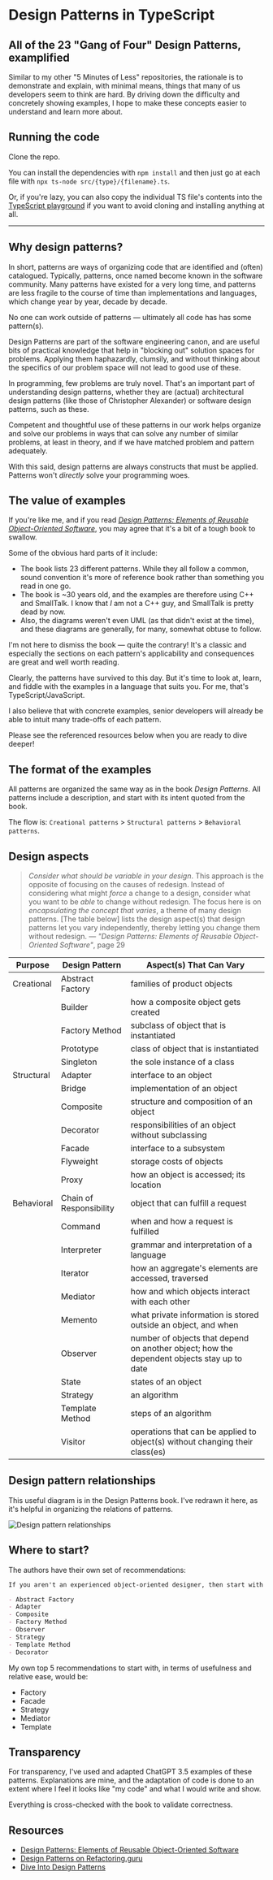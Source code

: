 # Design Patterns in TypeScript

## All of the 23 "Gang of Four" Design Patterns, examplified

Similar to my other "5 Minutes of Less" repositories, the rationale is to demonstrate and explain, with minimal means, things that many of us developers seem to think are hard. By driving down the difficulty and concretely showing examples, I hope to make these concepts easier to understand and learn more about.

## Running the code

Clone the repo.

You can install the dependencies with `npm install` and then just go at each file with `npx ts-node src/{type}/{filename}.ts`.

Or, if you're lazy, you can also copy the individual TS file's contents into the [TypeScript playground](https://www.typescriptlang.org/play) if you want to avoid cloning and installing anything at all.

---

## Why design patterns?

In short, patterns are ways of organizing code that are identified and (often) catalogued. Typically, patterns, once named become known in the software community. Many patterns have existed for a very long time, and patterns are less fragile to the course of time than implementations and languages, which change year by year, decade by decade.

No one can work outside of patterns — ultimately all code has has some pattern(s).

Design Patterns are part of the software engineering canon, and are useful bits of practical knowledge that help in "blocking out" solution spaces for problems. Applying them haphazardly, clumsily, and without thinking about the specifics of our problem space will not lead to good use of these.

In programming, few problems are truly novel. That's an important part of understanding design patterns, whether they are (actual) architectural design patterns (like those of Christopher Alexander) or software design patterns, such as these.

Competent and thoughtful use of these patterns in our work helps organize and solve our problems in ways that can solve any number of similar problems, at least in theory, and if we have matched problem and pattern adequately.

With this said, design patterns are always constructs that must be applied. Patterns won't _directly_ solve your programming woes.

## The value of examples

If you're like me, and if you read _[Design Patterns: Elements of Reusable Object-Oriented Software](https://www.goodreads.com/book/show/85009.Design_Patterns)_, you may agree that it's a bit of a tough book to swallow.

Some of the obvious hard parts of it include:

- The book lists 23 different patterns. While they all follow a common, sound convention it's more of reference book rather than something you read in one go.
- The book is ~30 years old, and the examples are therefore using C++ and SmallTalk. I know that _I_ am not a C++ guy, and SmallTalk is pretty dead by now.
- Also, the diagrams weren't even UML (as that didn't exist at the time), and these diagrams are generally, for many, somewhat obtuse to follow.

I'm not here to dismiss the book — quite the contrary! It's a classic and especially the sections on each pattern's applicability and consequences are great and well worth reading.

Clearly, the patterns have survived to this day. But it's time to look at, learn, and fiddle with the examples in a language that suits you. For me, that's TypeScript/JavaScript.

I also believe that with concrete examples, senior developers will already be able to intuit many trade-offs of each pattern.

Please see the referenced resources below when you are ready to dive deeper!

## The format of the examples

All patterns are organized the same way as in the book _Design Patterns_. All patterns include a description, and start with its intent quoted from the book.

The flow is: `Creational patterns` > `Structural patterns` > `Behavioral patterns`.

## Design aspects

> _Consider what should be variable in your design_. This approach is the opposite of focusing on the causes of redesign. Instead of considering what might _force_ a change to a design, consider what you want to be _able_ to change without redesign. The focus here is on _encapsulating the concept that varies_, a theme of many design patterns. [The table below] lists the design aspect(s) that design patterns let you vary independently, thereby letting you change them without redesign.
— _"Design Patterns: Elements of Reusable Object-Oriented Software"_, page 29

| Purpose    | Design Pattern   | Aspect(s) That Can Vary                                                                    |
| ---------- | ---------------- | ------------------------------------------------------------------------------------------ |
| Creational | Abstract Factory | families of product objects                                                                |
|            | Builder          | how a composite object gets created                                                        |
|            | Factory Method   | subclass of object that is instantiated                                                    |
|            | Prototype        | class of object that is instantiated                                                       |
|            | Singleton        | the sole instance of a class                                                               |
| Structural | Adapter          | interface to an object                                                                     |
|            | Bridge           | implementation of an object                                                                |
|            | Composite        | structure and composition of an object                                                     |
|            | Decorator        | responsibilities of an object without subclassing                                          |
|            | Facade           | interface to a subsystem                                                                   |
|            | Flyweight        | storage costs of objects                                                                   |
|            | Proxy            | how an object is accessed; its location                                                    |
| Behavioral | Chain of Responsibility  | object that can fulfill a request                                                  |
|            | Command          | when and how a request is fulfilled                                                        |
|            | Interpreter      | grammar and interpretation of a language                                                   |
|            | Iterator         | how an aggregate's elements are accessed, traversed                                        |
|            | Mediator         | how and which objects interact with each other                                             |
|            | Memento          | what private information is stored outside an object, and when                             |
|            | Observer         | number of objects that depend on another object; how the dependent objects stay up to date |
|            | State            | states of an object                                                                        |
|            | Strategy         | an algorithm                                                                               |
|            | Template Method  | steps of an algorithm                                                                      |
|            | Visitor          | operations that can be applied to object(s) without changing their class(es)               |

## Design pattern relationships

This useful diagram is in the Design Patterns book. I've redrawn it here, as it's helpful in organizing the relations of patterns.

![Design pattern relationships](./design_pattern_relationships.png)

## Where to start?

The authors have their own set of recommendations:

```md
If you aren't an experienced object-oriented designer, then start with the simplest and most common patterns:

- Abstract Factory
- Adapter
- Composite
- Factory Method
- Observer
- Strategy
- Template Method
- Decorator
```

My own top 5 recommendations to start with, in terms of usefulness and relative ease, would be:

- Factory
- Facade
- Strategy
- Mediator
- Template

## Transparency

For transparency, I've used and adapted ChatGPT 3.5 examples of these patterns. Explanations are mine, and the adaptation of code is done to an extent where I feel it looks like "my code" and what I would write and show.

Everything is cross-checked with the book to validate correctness.

## Resources

- [Design Patterns: Elements of Reusable Object-Oriented Software](https://www.goodreads.com/book/show/85009.Design_Patterns)
- [Design Patterns on Refactoring.guru](https://refactoring.guru/design-patterns)
- [Dive Into Design Patterns](https://refactoring.guru/design-patterns/book)
